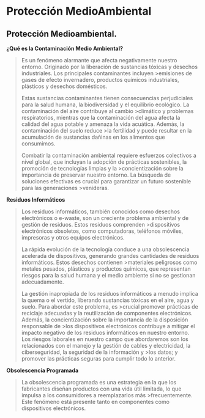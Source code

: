 # Protección MedioAmbiental

## Protección Medioambiental.

**¿Qué es la Contaminación Medio Ambiental?**

>Es un fenómeno alarmante que afecta negativamente nuestro entorno. Originado por la liberación de sustancias tóxicas y desechos industriales. Los principales contaminantes incluyen >emisiones de gases de efecto invernadero, productos químicos industriales, plásticos y desechos domésticos.
>
>Estas sustancias contaminantes tienen consecuencias perjudiciales para la salud humana, la biodiversidad y el equilibrio ecológico. La contaminación del aire contribuye al cambio >climático y problemas respiratorios, mientras que la contaminación del agua afecta la calidad del agua potable y amenaza la vida acuática. Además, la contaminación del suelo reduce >la fertilidad y puede resultar en la acumulación de sustancias dañinas en los alimentos que consumimos.
>
>Combatir la contaminación ambiental requiere esfuerzos colectivos a nivel global, que incluyan la adopción de prácticas sostenibles, la promoción de tecnologías limpias y la >concientización sobre la importancia de preservar nuestro entorno. La búsqueda de soluciones efectivas es crucial para garantizar un futuro sostenible para las generaciones >venideras.

 **Residuos Informáticos**

>Los residuos informáticos, también conocidos como desechos electrónicos o e-waste, son un creciente problema ambiental y de gestión de residuos. Estos residuos comprenden >dispositivos electrónicos obsoletos, como computadoras, teléfonos móviles, impresoras y otros equipos electrónicos.
>
>La rápida evolución de la tecnología conduce a una obsolescencia acelerada de dispositivos, generando grandes cantidades de residuos informáticos. Estos desechos contienen >materiales peligrosos como metales pesados, plásticos y productos químicos, que representan riesgos para la salud humana y el medio ambiente si no se gestionan adecuadamente.
>
>La gestión inapropiada de los residuos informáticos a menudo implica la quema o el vertido, liberando sustancias tóxicas en el aire, agua y suelo. Para abordar este problema, es >crucial promover prácticas de reciclaje adecuadas y la reutilización de componentes electrónicos. Además, la concientización sobre la importancia de la disposición responsable de >los dispositivos electrónicos contribuye a mitigar el impacto negativo de los residuos informáticos en nuestro entorno.
>Los riesgos laborales en nuestro campo que abordaremos son los relacionados con el manejo y la gestión de cables y electricidad, la ciberseguridad, la seguridad de la información y >los datos; y promover las prácticas seguras para cumplir todo lo anterior.

**Obsolescencia Programada**

>La obsolescencia programada es una estrategia en la que los fabricantes diseñan productos con una vida útil limitada, lo que impulsa a los consumidores a reemplazarlos más >frecuentemente. Este fenómeno está presente tanto en componentes como dispositivos electrónicos.

